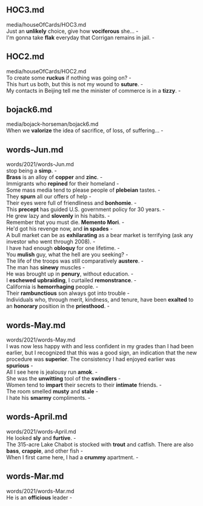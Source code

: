 ## HOC3.md ##  
media/houseOfCards/HOC3.md  
Just an **unlikely** choice, give how **vociferous** she... -  
I'm gonna take **flak** everyday that Corrigan remains in jail. -  
  
## HOC2.md ##  
media/houseOfCards/HOC2.md  
To create some **ruckus** if nothing was going on? -  
This hurt us both, but this is not my wound to **suture**. -  
My contacts in Beijing tell me the minister of commerce is in a **tizzy**. -  
  
## bojack6.md ##  
media/bojack-horseman/bojack6.md  
When we **valorize** the idea of sacrifice, of loss, of suffering... -  
  
## words-Jun.md ##  
words/2021/words-Jun.md  
stop being a **simp**. -  
**Brass** is an alloy of **copper** and **zinc**. -  
Immigrants who **repined** for their homeland -  
Some mass media tend to please people of **plebeian** tastes. -  
They **spurn** all our offers of help -  
Their eyes were full of friendliness and **bonhomie**. -  
This **precept** has guided U.S. government policy for 30 years. -  
He grew lazy and **slovenly** in his habits. -  
Remember that you must die. **Memento Mori**. -  
He'd got his revenge now, and **in spades** -  
A bull market can be as **exhilarating** as a bear market is terrifying (ask any investor who went through 2008). -  
I have had enough **obloquy** for one lifetime. -  
You **mulish** guy, what the hell are you seeking? -  
The life of the troops was still comparatively **austere**. -  
The man has **sinewy** muscles -  
He was brought up in **penury**, without education. -  
I **eschewed** **upbraiding**, I curtailed **remonstrance**. -  
California is **hemorrhaging** people. -  
Their **rambunctious** son always got into trouble -  
Individuals who, through merit, kindness, and tenure, have been **exalted** to an **honorary** position in the **priesthood**. -  
  
## words-May.md ##  
words/2021/words-May.md  
I was now less happy with and less confident in my grades than I had been earlier, but I recognized that this was a good sign, an indication that the new procedure was **superior**. The consistency I had enjoyed earlier was **spurious** -  
All I see here is jealousy run **amok**. -  
She was the **unwitting** tool of the **swindlers** -  
Women tend to **impart** their secrets to their **intimate** friends. -  
The room smelled **musty** and **stale** -  
I hate his **smarmy** compliments. -  
  
## words-April.md ##  
words/2021/words-April.md  
He looked **sly** and **furtive**. -  
The 315-acre Lake Chabot is stocked with **trout** and catfish. There are also **bass**, **crappie**, and other fish -  
When I first came here, I had a **crummy** apartment. -  
  
## words-Mar.md ##  
words/2021/words-Mar.md  
He is an **officious** leader -  
